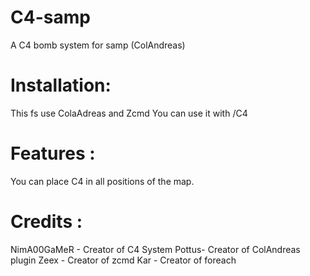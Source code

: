 # C4-samp
A C4 bomb system for samp (ColAndreas)

# Installation:
This fs use ColaAdreas and Zcmd
You can use it with /C4

# Features :
You can place C4 in all positions of the map.

# Credits :
NimA00GaMeR - Creator of C4 System
Pottus- Creator of ColAndreas plugin
Zeex - Creator of zcmd
Kar - Creator of foreach 
